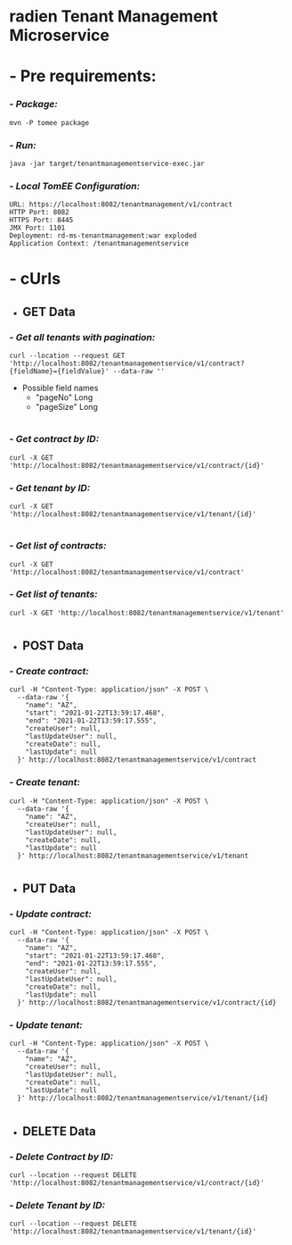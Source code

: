 radien Tenant Management Microservice
======

#
# - Pre requirements:

### - ___Package:___
    mvn -P tomee package

### - ___Run:___
    java -jar target/tenantmanagementservice-exec.jar

### - ___Local TomEE Configuration:___
    URL: https://localhost:8082/tenantmanagement/v1/contract
    HTTP Port: 8082
    HTTPS Port: 8445
    JMX Port: 1101
    Deployment: rd-ms-tenantmanagement:war exploded
    Application Context: /tenantmanagementservice

#
# - cUrls

* GET Data
  ------
### - ___Get all tenants with pagination:___
    curl --location --request GET 'http://localhost:8082/tenantmanagementservice/v1/contract?{fieldName}={fieldValue}' --data-raw ''
- Possible field names
  - "pageNo" Long
  - "pageSize" Long
#
### - ___Get contract by ID:___
    curl -X GET 'http://localhost:8082/tenantmanagementservice/v1/contract/{id}'
### - ___Get tenant by ID:___
    curl -X GET 'http://localhost:8082/tenantmanagementservice/v1/tenant/{id}'
#
### - ___Get list of contracts:___
    curl -X GET 'http://localhost:8082/tenantmanagementservice/v1/contract'
### - ___Get list of tenants:___
    curl -X GET 'http://localhost:8082/tenantmanagementservice/v1/tenant'
#
* POST Data
  ------
### - ___Create contract:___
    curl -H "Content-Type: application/json" -X POST \
      --data-raw '{
        "name": "AZ",
        "start": "2021-01-22T13:59:17.468",
        "end": "2021-01-22T13:59:17.555",
        "createUser": null,
        "lastUpdateUser": null,
        "createDate": null,
        "lastUpdate": null
      }' http://localhost:8082/tenantmanagementservice/v1/contract
### - ___Create tenant:___
    curl -H "Content-Type: application/json" -X POST \
      --data-raw '{
        "name": "AZ",
        "createUser": null,
        "lastUpdateUser": null,
        "createDate": null,
        "lastUpdate": null
      }' http://localhost:8082/tenantmanagementservice/v1/tenant
#
* PUT Data
  ------
### - ___Update contract:___
    curl -H "Content-Type: application/json" -X POST \
      --data-raw '{
        "name": "AZ",
        "start": "2021-01-22T13:59:17.468",
        "end": "2021-01-22T13:59:17.555",
        "createUser": null,
        "lastUpdateUser": null,
        "createDate": null,
        "lastUpdate": null
      }' http://localhost:8082/tenantmanagementservice/v1/contract/{id}
### - ___Update tenant:___
    curl -H "Content-Type: application/json" -X POST \
      --data-raw '{
        "name": "AZ",
        "createUser": null,
        "lastUpdateUser": null,
        "createDate": null,
        "lastUpdate": null
      }' http://localhost:8082/tenantmanagementservice/v1/tenant/{id}
#

* DELETE Data
  ------
### - ___Delete Contract by ID:___
    curl --location --request DELETE 'http://localhost:8082/tenantmanagementservice/v1/contract/{id}'
### - ___Delete Tenant by ID:___
    curl --location --request DELETE 'http://localhost:8082/tenantmanagementservice/v1/tenant/{id}'
